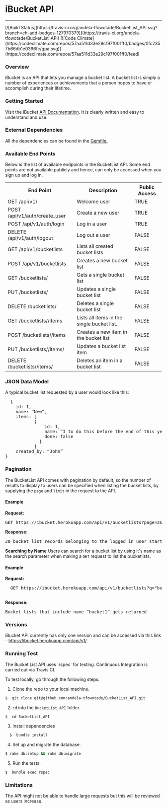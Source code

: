 <h1>iBucket API</h1>
<hr />
[![Build Status](https://travis-ci.org/andela-tfowotade/BucketList_API.svg?branch=ch-add-badges-127970379)](https://travis-ci.org/andela-tfowotade/BucketList_API) [![Code Climate](https://codeclimate.com/repos/57aa511d33e29c197f001ff0/badges/0fc2357b66db1e0366fc/gpa.svg)](https://codeclimate.com/repos/57aa511d33e29c197f001ff0/feed) 

<h3>Overview</h3>

iBucket is an API that lets you manage a bucket list. A bucket list is simply a number of experiences or achievements that a person hopes to have or accomplish during their lifetime.



<h3>Getting Started</h3>

Visit the iBucket <a href="https://ibucket.herokuapp.com/">API Documentation</a>. It is clearly written and easy to understand and use.
  


<h3>External Dependencies</h3>

All the dependencies can be found in the <a href="https://github.com/andela-tfowotade/BucketList_API/blob/develop/Gemfile">Gemfile.</a>



<h3>Available End Points</h3>
Below is the list of available endpoints in the BucketList API. Some end points are not available publicly and hence, can only be accessed when you sign up and log in.

<table>
<tr>
  <th>End Point</th>
  <th>Description</th>
  <th>Public Access</th>
</tr>

<tr>
  <td>GET /api/v1/</td>
  <td>Welcome user</td>
  <td>TRUE</td>
</tr>

<tr>
  <td>POST /api/v1/auth/create_user</td>
  <td>Create a new user</td>
  <td>TRUE</td>
</tr>

<tr>
  <td>POST /api/v1/auth/login</td>
  <td>Log in a user</td>
  <td>TRUE</td>
</tr>

<tr>
  <td>DELETE /api/v1/auth/logout</td>
  <td>Log out a user</td>
  <td>FALSE</td>
</tr>

<tr>
  <td>GET /api/v1/bucketlists</td>
  <td>Lists all created bucket lists</td>
  <td>FALSE</td>
</tr>

<tr>
  <td>POST /api/v1/bucketlists</td>
  <td>Creates a new bucket list</td>
  <td>FALSE</td>
</tr>

<tr>
  <td>GET /bucketlists/<id></td>
  <td>Gets a single bucket list</td>
  <td>FALSE</td>
</tr>

<tr>
  <td>PUT /bucketlists/<id></td>
  <td>Updates a single bucket list</td>
  <td>FALSE</td>
</tr>

<tr>
  <td>DELETE /bucketlists/<id></td>
  <td>Deletes a single bucket list</td>
  <td>FALSE</td>
</tr>

<tr>
  <td>GET /bucketlists/<id>/items</td>
  <td>Lists all items in the single bucket list.</td>
  <td>FALSE</td>
</tr>

<tr>
  <td>POST /bucketlists/<id>/items</td>
  <td>Creates a new item in the bucket list</td>
  <td>FALSE</td>
</tr>

<tr>
  <td>PUT /bucketlists/<id>/items/<item_id></td>
  <td>Updates a bucket list item</td>
  <td>FALSE</td>
</tr>

<tr>
  <td>DELETE /bucketlists/<id>/items/<item_id></td>
  <td>Deletes an item in a bucket list</td>
  <td>FALSE</td>
</tr>
</table>



<h3>JSON Data Model</h3>
A typical bucket list requested by a user would look like this:
<pre>
  {
    id: 1,
    name: “New”,
    items: [
           {
               id: 1,
               name: “I to do this before the end of this year”,
               done: false
             }
           ]
    created_by: “John”
}
</pre>



<h3> Pagination </h3>
The BucketList API comes with pagination by default, so the number of results to display to users can be specified when listing the bucket lists, by supplying the <code>page</code> and <code>limit</code> in the request to the API. 

<h4>Example</h4>
<b>Request:</b>
<pre>
GET https://ibucket.herokuapp.com/api/v1/bucketlists?page=2&limit=20
</pre>

<b>Response:</b>
<pre>
20 bucket list records belonging to the logged in user starting from the 21st gets returned. 
</pre>



<b>Searching by Name</b>
Users can search for a bucket list by using it's name as the search parameter when making a <code>GET</code> request to list the bucketlists.

<h4>Example</h4>

<b>Request:</b>
 <pre>
  GET https://ibucket.herokuapp.com/api/v1/bucketlists?q="bucket1"
 </pre>

<b>Response:</b>
<pre>
Bucket lists that include name “bucket1” gets returned
</pre>



<h3> Versions</h3>
iBucket API currently has only one version and can be accessed via this link - <a href="https://ibucket.herokuapp.com/api/v1/">https://ibucket.herokuapp.com/api/v1/</a>



<h3>Running Test</h3>
The Bucket List API uses `rspec` for testing. Continuous Integration is carried out via Travis CI. 

To test locally, go through the following steps.

1. Clone the repo to your local machine.

  ```bash
  $  git clone git@github.com:andela-tfowotade/BucketList_API.git
  ```

2. `cd` into the `BucketList_API` folder.

  ```bash
  $  cd BucketList_API
  ```

3. Install dependencies

  ```bash
    $  bundle install
  ```

4. Set up and migrate the database.

  ```bash
  $ rake db:setup && rake db:migrate
  ```

5. Run the tests.

  ```bash
  $  bundle exec rspec
  ``` 


<h3>Limitations</h3>
The API might not be able to handle large requests but this will be reviewed as users increase.